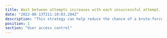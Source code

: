 ```yaml
---
title: Wait between attempts increases with each unsuccessful attempt. This should permit no more than 10 guesses in 5 minutes
date: "2022-08-13T211:10:03.284Z"
description: "This strategy can help reduce the chance of a brute-force attack working but can be frustrating for your employees when they geniunely forget their password. Consider using this after multiple quick-succession password attempt failures, or apply a lockout policy after a set amount of failures."
position: 1
section: "User access control"
---
```

